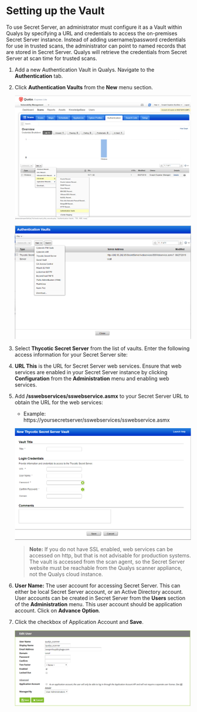 [title]: # (Setting up the Vault)
[tags]: # (vault)
[priority]: # (101)
# Setting up the Vault

To use Secret Server, an administrator must configure it as a Vault within Qualys by specifying a URL and credentials to access the on-premises Secret Server instance. Instead of adding username/password credentials for use in trusted scans, the administrator can point to named records that are stored in
Secret Server. Qualys will retrieve the credentials from Secret Server at scan time for trusted scans.

1. Add a new Authentication Vault in Qualys. Navigate to the __Authentication__ tab.
1. Click __Authentication Vaults__ from the __New__ menu section.

   ![Figure 1](images/ab1ba9c25f855f8c2748c4f81835f9a8.png)

   ![Figure 2](images/f0dc00bda3bf6d0deb0b61b7eab2f02d.png)

1. Select __Thycotic Secret Server__ from the list of vaults. Enter the following access information for your Secret Server site:

1. __URL This__ is the URL for Secret Server web services. Ensure that web services are enabled in your Secret Server instance by clicking __Configuration__ from the __Administration__ menu and enabling web services.

1. Add __/sswebservices/sswebservice.asmx__ to your Secret Server URL to obtain the URL for the web services:

   * Example: https://yoursecretserver/sswebservices/sswebservice.asmx

   ![URL](images/6c9057902c0471c3824d54bc15046bd4.png)

   >**Note:** If you do not have SSL enabled, web services can be accessed on http, but that is not advisable for production systems. The vault is accessed from the scan agent, so the Secret Server website must be reachable from the Qualys scanner appliance, not the Qualys cloud instance.

1. __User Name:__ The user account for accessing Secret Server. This can either be local Secret Server account, or an Active Directory account. User accounts can be created in Secret Server from the __Users__ section of the __Administration__ menu. This user account should be application account. Click on __Advance Option__.
1. Click the checkbox of Application Account and __Save__.

   ![Save](images/2f0ffbf92b0b743ddd8950402749163b.png)
